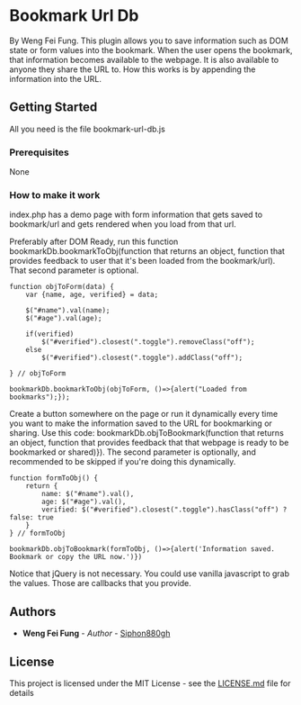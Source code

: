 # Bookmark Url Db

By Weng Fei Fung. This plugin allows you to save information such as DOM state or form values into the bookmark. When the user opens the bookmark, that information becomes available to the webpage. It is also available to anyone they share the URL to. How this works is by appending the information into the URL.

## Getting Started

All you need is the file bookmark-url-db.js

### Prerequisites

None

### How to make it work

index.php has a demo page with form information that gets saved to bookmark/url and gets rendered when you load from that url.

Preferably after DOM Ready, run this function bookmarkDb.bookmarkToObj(function that returns an object, function that provides feedback to user that it's been loaded from the bookmark/url). That second parameter is optional.
```
function objToForm(data) {
    var {name, age, verified} = data;

    $("#name").val(name);
    $("#age").val(age);

    if(verified)
        $("#verified").closest(".toggle").removeClass("off");
    else
        $("#verified").closest(".toggle").addClass("off");

} // objToForm

bookmarkDb.bookmarkToObj(objToForm, ()=>{alert("Loaded from bookmarks");});
```

Create a button somewhere on the page or run it dynamically every time you want to make the information saved to the URL for bookmarking or sharing. Use this code: bookmarkDb.objToBookmark(function that returns an object, function that provides feedback that that webpage is ready to be bookmarked or shared)}). The second parameter is optionally, and recommended to be skipped if you're doing this dynamically.
```
function formToObj() {
    return {
        name: $("#name").val(),
        age: $("#age").val(),
        verified: $("#verified").closest(".toggle").hasClass("off") ? false: true
    }
} // formToObj

bookmarkDb.objToBookmark(formToObj, ()=>{alert('Information saved. Bookmark or copy the URL now.')})
```

Notice that jQuery is not necessary. You could use vanilla javascript to grab the values. Those are callbacks that you provide.

## Authors

* **Weng Fei Fung** - *Author* - [Siphon880gh](https://github.com/Siphon880gh)

## License

This project is licensed under the MIT License - see the [LICENSE.md](LICENSE.md) file for details
